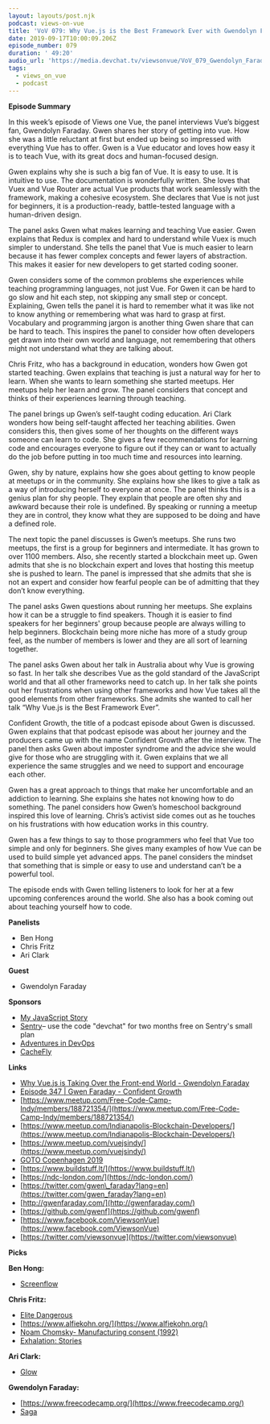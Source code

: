 ```yaml
---
layout: layouts/post.njk
podcast: views-on-vue
title: 'VoV 079: Why Vue.js is the Best Framework Ever with Gwendolyn Faraday'
date: 2019-09-17T10:00:09.206Z
episode_number: 079
duration: ' 49:20'
audio_url: 'https://media.devchat.tv/viewsonvue/VoV_079_Gwendolyn_Faraday.mp3'
tags:
  - views_on_vue
  - podcast
---
```

**Episode Summary**

In this week’s episode of Views one Vue, the panel interviews Vue’s biggest fan, Gwendolyn Faraday. Gwen shares her story of getting into vue. How she was a little reluctant at first but ended up being so impressed with everything Vue has to offer. Gwen is a Vue educator and loves how easy it is to teach Vue, with its great docs and human-focused design.

Gwen explains why she is such a big fan of Vue. It is easy to use. It is intuitive to use. The documentation is wonderfully written. She loves that Vuex and Vue Router are actual Vue products that work seamlessly with the framework, making a cohesive ecosystem. She declares that Vue is not just for beginners, it is a production-ready, battle-tested language with a human-driven design.  

The panel asks Gwen what makes learning and teaching Vue easier. Gwen explains that Redux is complex and hard to understand while Vuex is much simpler to understand. She tells the panel that Vue is much easier to learn because it has fewer complex concepts and fewer layers of abstraction. This makes it easier for new developers to get started coding sooner. 

Gwen considers some of the common problems she experiences while teaching programming languages, not just Vue. For Gwen it can be hard to go slow and hit each step, not skipping any small step or concept. Explaining, Gwen tells the panel it is hard to remember what it was like not to know anything or remembering what was hard to grasp at first. Vocabulary and programming jargon is another thing Gwen share that can be hard to teach. This inspires the panel to consider how often developers get drawn into their own world and language, not remembering that others might not understand what they are talking about. 

Chris Fritz, who has a background in education, wonders how Gwen got started teaching. Gwen explains that teaching is just a natural way for her to learn. When she wants to learn something she started meetups. Her meetups help her learn and grow. The panel considers that concept and thinks of their experiences learning through teaching. 

The panel brings up Gwen’s self-taught coding education. Ari Clark wonders how being self-taught affected her teaching abilities. Gwen considers this, then gives some of her thoughts on the different ways someone can learn to code. She gives a few recommendations for learning code and encourages everyone to figure out if they can or want to actually do the job before putting in too much time and resources into learning. 

Gwen, shy by nature, explains how she goes about getting to know people at meetups or in the community.  She explains how she likes to give a talk as a way of introducing herself to everyone at once. The panel thinks this is a genius plan for shy people. They explain that people are often shy and awkward because their role is undefined. By speaking or running a meetup they are in control, they know what they are supposed to be doing and have a defined role.

The next topic the panel discusses is Gwen’s meetups. She runs two meetups, the first is a group for beginners and intermediate. It has grown to over 1100 members. Also, she recently started a blockchain meet up. Gwen admits that she is no blockchain expert and loves that hosting this meetup she is pushed to learn. The panel is impressed that she admits that she is not an expert and consider how fearful people can be of admitting that they don’t know everything. 

The panel asks Gwen questions about running her meetups. She explains how it can be a struggle to find speakers. Though it is easier to find speakers for her beginners' group because people are always willing to help beginners. Blockchain being more niche has more of a study group feel, as the number of members is lower and they are all sort of learning together. 

The panel asks Gwen about her talk in Australia about why Vue is growing so fast. In her talk she describes Vue as the gold standard of the JavaScript world and that all other frameworks need to catch up. In her talk she points out her frustrations when using other frameworks and how Vue takes all the good elements from other frameworks. She admits she wanted to call her talk “Why Vue.js is the Best Framework Ever”. 

Confident Growth, the title of a podcast episode about Gwen is discussed. Gwen explains that that podcast episode was about her journey and the producers came up with the name Confident Growth after the interview. The panel then asks Gwen about imposter syndrome and the advice she would give for those who are struggling with it. Gwen explains that we all experience the same struggles and we need to support and encourage each other. 

Gwen has a great approach to things that make her uncomfortable and an addiction to learning. She explains she hates not knowing how to do something. The panel considers how Gwen’s homeschool background inspired this love of learning. Chris’s activist side comes out as he touches on his frustrations with how education works in this country. 

Gwen has a few things to say to those programmers who feel that Vue too simple and only for beginners. She gives many examples of how Vue can be used to build simple yet advanced apps. The panel considers the mindset that something that is simple or easy to use and understand can’t be a powerful tool. 

The episode ends with Gwen telling listeners to look for her at a few upcoming conferences around the world. She also has a book coming out about teaching yourself how to code.


**Panelists**

- Ben Hong
- Chris Fritz
- Ari Clark

**Guest**

- Gwendolyn Faraday

**Sponsors**

- [My JavaScript Story](https://devchat.tv/my-javascript-story/)
- [Sentry](http://sentry.io/)– use the code "devchat" for two months free on Sentry's small plan
- [Adventures in DevOps](https://devchat.tv/adventures-in-devops/)
- [CacheFly](https://www.cachefly.com/)

**Links**


- [Why Vue.js is Taking Over the Front-end World - Gwendolyn Faraday](https://www.youtube.com/watch?v=KIR0ftm-HNc)
- [Episode 347 | Gwen Faraday - Confident Growth](https://developeronfire.com/podcast/episode-347-gwen-faraday-confident-growth)
- [https://www.meetup.com/Free-Code-Camp-Indy/members/188721354/](https://www.meetup.com/Free-Code-Camp-Indy/members/188721354/)
- [https://www.meetup.com/Indianapolis-Blockchain-Developers/](https://www.meetup.com/Indianapolis-Blockchain-Developers/)
- [https://www.meetup.com/vuejsindy/](https://www.meetup.com/vuejsindy/)
- [GOTO Copenhagen 2019](https://gotocph.com/?gclid=Cj0KCQjw_OzrBRDmARIsAAIdQ_JmXYJSaT9ayvr2AFzIPiI35fQqzwWXx9khpJpOVGnHTn8DZVpkFgcaAinyEALw_wcB)
- [https://www.buildstuff.lt/](https://www.buildstuff.lt/)
- [https://ndc-london.com/](https://ndc-london.com/)
- [https://twitter.com/gwen\_faraday?lang=en](https://twitter.com/gwen_faraday?lang=en)
- [http://gwenfaraday.com/](http://gwenfaraday.com/)
- [https://github.com/gwenf](https://github.com/gwenf)
- [https://www.facebook.com/ViewsonVue](https://www.facebook.com/ViewsonVue)
- [https://twitter.com/viewsonvue](https://twitter.com/viewsonvue)

**Picks**

**Ben Hong:**

- [Screenflow](https://www.telestream.net/screenflow/)

**Chris Fritz:**

- [Elite Dangerous](https://www.elitedangerous.com/)
- [https://www.alfiekohn.org/](https://www.alfiekohn.org/)
- [Noam Chomsky- Manufacturing consent (1992)](https://www.youtube.com/watch?v=AnrBQEAM3rE)
- [Exhalation: Stories](https://www.amazon.com/Exhalation-Stories/dp/B07PP9MXPL/ref=sr_1_1?gclid=Cj0KCQjw_OzrBRDmARIsAAIdQ_KY6m2eR0pCciU_mNxv27YyGoHUEjNw4DCSGVaE_n7ZKfTEcP0RdUAaAqncEALw_wcB&amp;hvadid=345524753715&amp;hvdev=c&amp;hvlocphy=9029751&amp;hvnetw=g&amp;hvpos=1t1&amp;hvqmt=e&amp;hvrand=1054836225532732201&amp;hvtargid=kwd-746297199546&amp;hydadcr=2984_10385883&amp;keywords=exhalation+by+ted+chiang&amp;qid=1568415189&amp;sr=8-1)

**Ari Clark:**

- [Glow](https://www.netflix.com/title/80114988)

**Gwendolyn Faraday:**

- [https://www.freecodecamp.org/](https://www.freecodecamp.org/)
- [Saga](https://en.wikipedia.org/wiki/Saga_(comics))
